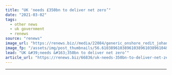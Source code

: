 ```yaml
---
title: "UK 'needs £350bn to deliver net zero’"
date: "2021-03-02"
tags: 
  - other news
  - uk government
  - renews
source: "renews"
image_url: "https://renews.biz//media/22084/generic_onshore_redit_johanna_montoy_unsplash.jpg?mode=crop&width=770&heightratio=0.6103896103896103896103896104&slimmage=true"
image_fp: "/assets/img/post_thumbnails/56.6103896103896103896103896104&slimmage=true"
lead: "UK &#39;needs &#163;350bn to deliver net zero’"
article_url: "https://renews.biz/66836/uk-needs-350bn-to-deliver-net-zero/"
---
```


---
